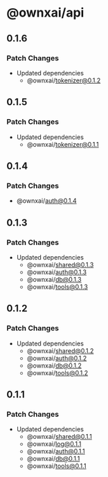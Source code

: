 # @ownxai/api

## 0.1.6

### Patch Changes

- Updated dependencies
  - @ownxai/tokenizer@0.1.2

## 0.1.5

### Patch Changes

- Updated dependencies
  - @ownxai/tokenizer@0.1.1

## 0.1.4

### Patch Changes

- @ownxai/auth@0.1.4

## 0.1.3

### Patch Changes

- Updated dependencies
  - @ownxai/shared@0.1.3
  - @ownxai/auth@0.1.3
  - @ownxai/db@0.1.3
  - @ownxai/tools@0.1.3

## 0.1.2

### Patch Changes

- Updated dependencies
  - @ownxai/shared@0.1.2
  - @ownxai/auth@0.1.2
  - @ownxai/db@0.1.2
  - @ownxai/tools@0.1.2

## 0.1.1

### Patch Changes

- Updated dependencies
  - @ownxai/shared@0.1.1
  - @ownxai/log@0.1.1
  - @ownxai/auth@0.1.1
  - @ownxai/db@0.1.1
  - @ownxai/tools@0.1.1
